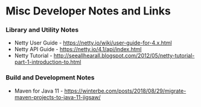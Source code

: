 # Misc Developer Notes and Links


### Library and Utility Notes

* Netty User Guide - https://netty.io/wiki/user-guide-for-4.x.html
* Netty API Guide - https://netty.io/4.1/api/index.html
* Netty Tutorial - http://seeallhearall.blogspot.com/2012/05/netty-tutorial-part-1-introduction-to.html

### Build and Development Notes

* Maven for Java 11 - https://winterbe.com/posts/2018/08/29/migrate-maven-projects-to-java-11-jigsaw/